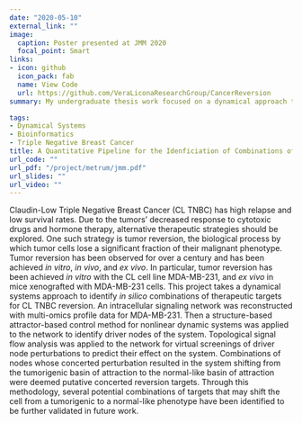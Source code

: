 ```yaml
---
date: "2020-05-10"
external_link: ""
image:
  caption: Poster presented at JMM 2020
  focal_point: Smart
links:
- icon: github
  icon_pack: fab
  name: View Code
  url: https://github.com/VeraLiconaResearchGroup/CancerReversion
summary: My undergraduate thesis work focused on a dynamical approach to identify reversion targets for a subtype of Triple Negative Breast Cancer (TNBC). Through the use of bioinformatics tools, optimal control theory, and machine learning algorithms, several combinations of reversion targets were identified for future validation. A portion of my contribution to the project was funded by a Summer Undergraduate Research Fund from the University of Connecticut Office of Undergraduate Research.

tags:
- Dynamical Systems
- Bioinformatics
- Triple Negative Breast Cancer
title: A Quantitative Pipeline for the Idenficiation of Combinations of Targets for Claudin-Low Triple Negative Breast Cancer Reversion
url_code: ""
url_pdf: "/project/metrum/jmm.pdf"
url_slides: ""
url_video: ""
---
```


Claudin-Low Triple Negative Breast Cancer (CL TNBC) has high relapse and low survival rates. Due to the tumors’ decreased response to cytotoxic drugs and hormone therapy, alternative therapeutic strategies should be explored. One such strategy is tumor reversion, the biological process by which tumor cells lose a significant fraction of their malignant phenotype. Tumor reversion has been observed for over a century and has been achieved *in vitro*, *in vivo*, and *ex vivo*. In particular, tumor reversion has been achieved *in vitro* with the CL cell line MDA-MB-231, and *ex vivo* in mice xenografted with MDA-MB-231 cells. This project takes a dynamical systems approach to identify *in silico* combinations of therapeutic targets for CL TNBC reversion. An intracellular signaling network was reconstructed with multi-omics profile data for MDA-MB-231. Then a structure-based attractor-based control method for nonlinear dynamic systems was applied to the network to identify driver nodes of the system. Topological signal flow analysis was applied to the network for virtual screenings of driver node perturbations to predict their effect on the system. Combinations of nodes whose concerted perturbation resulted in the system shifting from the tumorigenic basin of attraction to the normal-like basin of attraction were deemed putative concerted reversion targets. Through this methodology, several potential combinations of targets that may shift the cell from a tumorigenic to a normal-like phenotype have been identified to be further validated in future work.
